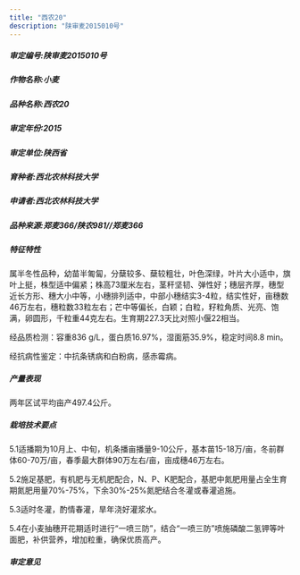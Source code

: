 ```yaml
---
title: "西农20"
description: "陕审麦2015010号"
---
```

##### 审定编号:陕审麦2015010号

##### 作物名称:小麦

##### 品种名称:西农20

##### 审定年份:2015

##### 审定单位:陕西省

##### 育种者:西北农林科技大学

##### 申请者:西北农林科技大学

##### 品种来源:郑麦366/陕农981//郑麦366

##### 特征特性
属半冬性品种，幼苗半匍匐，分蘖较多、蘖较粗壮，叶色深绿，叶片大小适中，旗叶上挺，株型适中偏紧；株高73厘米左右，茎秆坚韧、弹性好；穗层齐厚，穗型近长方形、穗大小中等，小穗排列适中，中部小穗结实3-4粒，结实性好，亩穗数46万左右，穗粒数33粒左右；芒中等偏长，白颖；白粒，籽粒角质、光亮、饱满，卵圆形，千粒重44克左右。生育期227.3天比对照小偃22相当。
经品质检测：容重836 g/L，蛋白质16.97%，湿面筋35.9%，稳定时间8.8 min。
经抗病性鉴定：中抗条锈病和白粉病，感赤霉病。


##### 产量表现
两年区试平均亩产497.4公斤。

##### 栽培技术要点
5.1适播期为10月上、中旬，机条播亩播量9-10公斤，基本苗15-18万/亩，冬前群体60-70万/亩，春季最大群体90万左右/亩，亩成穗46万左右。
5.2施足基肥，有机肥与无机肥配合，N、P、K肥配合，基肥中氮肥用量占全生育期氮肥用量70%-75%，下余30%-25%氮肥结合冬灌或春灌追施。
5.3适时冬灌，酌情春灌，旱年浇好灌浆水。
5.4在小麦抽穗开花期适时进行“一喷三防”，结合“一喷三防”喷施磷酸二氢钾等叶面肥，补供营养，增加粒重，确保优质高产。


##### 审定意见

